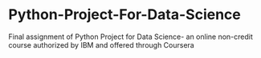 # Python-Project-For-Data-Science
Final assignment of Python Project for Data Science- an online non-credit course authorized by IBM and offered through Coursera
